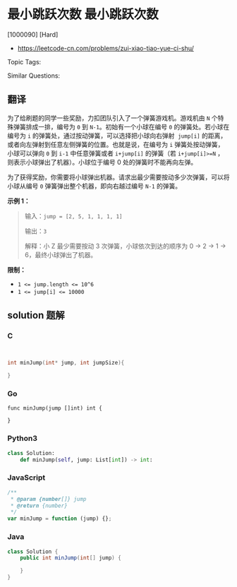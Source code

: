 # 最小跳跃次数 最小跳跃次数

[1000090] [Hard]

- https://leetcode-cn.com/problems/zui-xiao-tiao-yue-ci-shu/

Topic Tags:

Similar Questions:

## 翻译

为了给刷题的同学一些奖励，力扣团队引入了一个弹簧游戏机。游戏机由 `N` 个特殊弹簧排成一排，编号为 `0` 到 `N-1`。初始有一个小球在编号 `0` 的弹簧处。若小球在编号为 `i` 的弹簧处，通过按动弹簧，可以选择把小球向右弹射  `jump[i]` 的距离，或者向左弹射到任意左侧弹簧的位置。也就是说，在编号为 `i` 弹簧处按动弹簧，小球可以弹向 `0` 到 `i-1` 中任意弹簧或者 `i+jump[i]` 的弹簧（若 `i+jump[i]>=N` ，则表示小球弹出了机器）。小球位于编号 0 处的弹簧时不能再向左弹。

为了获得奖励，你需要将小球弹出机器。请求出最少需要按动多少次弹簧，可以将小球从编号 `0` 弹簧弹出整个机器，即向右越过编号 `N-1` 的弹簧。

**示例 1：**

> 输入：`jump = [2, 5, 1, 1, 1, 1]`
>
> 输出：`3`
>
> 解释：小 Z 最少需要按动 3 次弹簧，小球依次到达的顺序为 0 -> 2 -> 1 -> 6，最终小球弹出了机器。

**限制：**

- `1 <= jump.length <= 10^6`
- `1 <= jump[i] <= 10000`

## solution 题解

### C

```c


int minJump(int* jump, int jumpSize){

}


```

### Go

```golang
func minJump(jump []int) int {

}
```

### Python3

```python
class Solution:
    def minJump(self, jump: List[int]) -> int:
```

### JavaScript

```javascript
/**
 * @param {number[]} jump
 * @return {number}
 */
var minJump = function (jump) {};
```

### Java

```java
class Solution {
    public int minJump(int[] jump) {

    }
}
```
